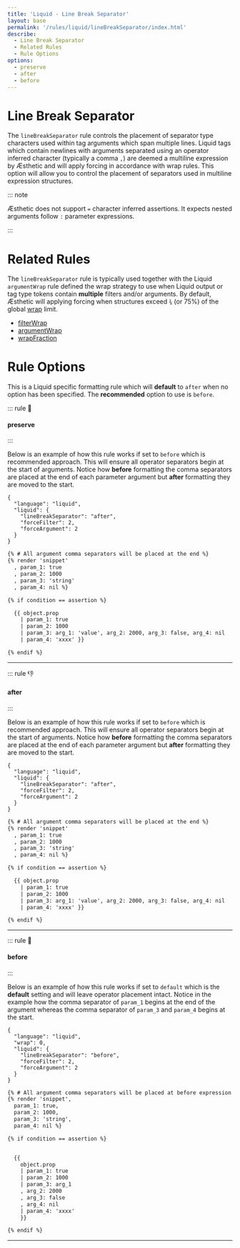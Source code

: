 ```yaml
---
title: 'Liquid - Line Break Separator'
layout: base
permalink: '/rules/liquid/lineBreakSeparator/index.html'
describe:
  - Line Break Separator
  - Related Rules
  - Rule Options
options:
  - preserve
  - after
  - before
---
```


# Line Break Separator

The `lineBreakSeparator` rule controls the placement of separator type characters used within tag arguments which span multiple lines. Liquid tags which contain newlines with arguments separated using an operator inferred character (typically a comma `,`) are deemed a multiline expression by Æsthetic and will apply forcing in accordance with wrap rules. This option will allow you to control the placement of separators used in multiline expression structures.

::: note

Æsthetic does not support `=` character inferred assertions. It expects nested arguments follow `:` parameter expressions.

:::

# Related Rules

The `lineBreakSeparator` rule is typically used together with the Liquid `argumentWrap` rule defined the wrap strategy to use when Liquid output or tag type tokens contain **multiple** filters and/or arguments. By default, Æsthetic will applying forcing when structures exceed `¾` (or 75%) of the global [wrap](/rules/global/wrap) limit.

- [filterWrap](/rules/liquid/filterWrap/)
- [argumentWrap](/rules/liquid/argumentWrap/)
- [wrapFraction](/rules/liquid/wrapFraction/)

# Rule Options

This is a Liquid specific formatting rule which will **default** to `after` when no option has been specified. The **recommended** option to use is `before`.

::: rule 🤡

#### preserve

:::

Below is an example of how this rule works if set to `before` which is recommended approach. This will ensure all operator separators begin at the start of arguments. Notice how **before** formatting the comma separators are placed at the end of each parameter argument but **after** formatting they are moved to the start.

```json:rules
{
  "language": "liquid",
  "liquid": {
    "lineBreakSeparator": "after",
    "forceFilter": 2,
    "forceArgument": 2
  }
}
```

<!-- prettier-ignore -->
```html
{% # All argument comma separators will be placed at the end %}
{% render 'snippet'
  , param_1: true
  , param_2: 1000
  , param_3: 'string'
  , param_4: nil %}

{% if condition == assertion %}

  {{ object.prop
    | param_1: true
    | param_2: 1000
    | param_3: arg_1: 'value', arg_2: 2000, arg_3: false, arg_4: nil
    | param_4: 'xxxx' }}

{% endif %}
```

---

::: rule 👎

#### after

:::

Below is an example of how this rule works if set to `before` which is recommended approach. This will ensure all operator separators begin at the start of arguments. Notice how **before** formatting the comma separators are placed at the end of each parameter argument but **after** formatting they are moved to the start.

```json:rules
{
  "language": "liquid",
  "liquid": {
    "lineBreakSeparator": "after",
    "forceFilter": 2,
    "forceArgument": 2
  }
}
```

<!-- prettier-ignore -->
```html
{% # All argument comma separators will be placed at the end %}
{% render 'snippet'
  , param_1: true
  , param_2: 1000
  , param_3: 'string'
  , param_4: nil %}

{% if condition == assertion %}

  {{ object.prop
    | param_1: true
    | param_2: 1000
    | param_3: arg_1: 'value', arg_2: 2000, arg_3: false, arg_4: nil
    | param_4: 'xxxx' }}

{% endif %}
```

---

::: rule 🙌

#### before

:::

Below is an example of how this rule works if set to `default` which is the **default** setting and will leave operator placement intact. Notice in the example how the comma separator of `param_1` begins at the end of the argument whereas the comma separator of `param_3` and `param_4` begins at the start.

```json:rules
{
  "language": "liquid",
  "wrap": 0,
  "liquid": {
    "lineBreakSeparator": "before",
    "forceFilter": 2,
    "forceArgument": 2
  }
}
```

<!-- prettier-ignore -->
```html
{% # All argument comma separators will be placed at before expression %}
{% render 'snippet',
  param_1: true,
  param_2: 1000,
  param_3: 'string',
  param_4: nil %}

{% if condition == assertion %}


  {{
    object.prop
    | param_1: true
    | param_2: 1000
    | param_3: arg_1
    , arg_2: 2000
    , arg_3: false
    , arg_4: nil
    | param_4: 'xxxx'
    }}

{% endif %}
```

---

